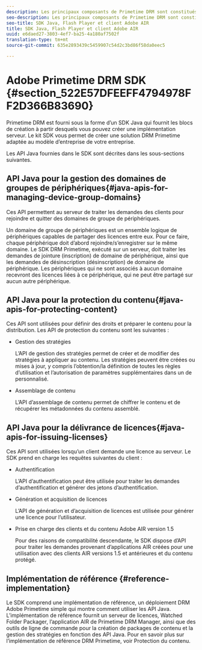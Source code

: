 ```yaml
---
description: Les principaux composants de Primetime DRM sont constitués d’un SDK Java, ainsi que du moteur d’exécution du client Flash Player et Adobe AIR  du.
seo-description: Les principaux composants de Primetime DRM sont constitués d’un SDK Java, ainsi que du moteur d’exécution du client Flash Player et Adobe AIR  du.
seo-title: SDK Java, Flash Player et client Adobe AIR
title: SDK Java, Flash Player et client Adobe AIR
uuid: e6daed27-3803-4ef7-ba25-4a180af7502f
translation-type: tm+mt
source-git-commit: 635e2893439c5459907c54d2c3bd86f58da0eec5

---
```



# Adobe Primetime DRM SDK {#section_522E57DFEEFF4794978FF2D366B83690}

Primetime DRM est fourni sous la forme d’un SDK Java qui fournit les blocs de création à partir desquels vous pouvez créer une implémentation serveur. Le kit SDK vous permet de créer une solution DRM Primetime adaptée au modèle d’entreprise de votre entreprise.

Les API Java fournies dans le SDK sont décrites dans les sous-sections suivantes.

## API Java pour la gestion des domaines de groupes de périphériques{#java-apis-for-managing-device-group-domains}

Ces API permettent au serveur de traiter les demandes des clients pour rejoindre et quitter des domaines de groupe de périphériques.

Un domaine de groupe de périphériques est un ensemble logique de périphériques capables de partager des licences entre eux. Pour ce faire, chaque périphérique doit d’abord rejoindre/s’enregistrer sur le même domaine. Le SDK DRM Primetime, exécuté sur un serveur, doit traiter les demandes de jointure (inscription) de domaine de périphérique, ainsi que les demandes de désinscription (désinscription) de domaine de périphérique. Les périphériques qui ne sont associés à aucun domaine recevront des licences liées à ce périphérique, qui ne peut être partagé sur aucun autre périphérique.

## API Java pour la protection du contenu{#java-apis-for-protecting-content}

Ces API sont utilisées pour définir des droits et préparer le contenu pour la distribution. Les API de protection du contenu sont les suivantes :

* Gestion des stratégies

   L’API de gestion des stratégies permet de créer et de modifier des stratégies à appliquer au contenu. Les stratégies peuvent être créées ou mises à jour, y compris l’obtention/la définition de toutes les règles d’utilisation et l’autorisation de paramètres supplémentaires dans un  de  personnalisé.

* Assemblage de contenu

   L’API d’assemblage de contenu permet de chiffrer le contenu et de récupérer les métadonnées du contenu assemblé.

## API Java pour la délivrance de licences{#java-apis-for-issuing-licenses}

Ces API sont utilisées lorsqu’un client demande une licence au serveur. Le SDK prend en charge les requêtes suivantes du client :

* Authentification

   L’API d’authentification peut être utilisée pour traiter les demandes d’authentification et générer des jetons d’authentification.

* Génération et acquisition de licences

   L’API de génération et d’acquisition de licences est utilisée pour générer une licence pour l’utilisateur.

* Prise en charge des clients et du contenu Adobe AIR version 1.5

   Pour des raisons de compatibilité descendante, le SDK dispose d’API pour traiter les demandes provenant d’applications AIR créées pour une utilisation avec des clients AIR versions 1.5 et antérieures et du contenu protégé.

## Implémentation de référence {#reference-implementation}

Le SDK comprend une implémentation de référence, un déploiement DRM Adobe Primetime simple qui montre comment utiliser les API Java. L’implémentation de référence fournit un serveur de licences, Watched Folder Packager, l’application AIR de Primetime DRM Manager, ainsi que des outils de ligne de commande pour la création de packages de contenu et la gestion des stratégies en fonction des API Java. Pour en savoir plus sur l’implémentation de référence DRM Primetime, voir Protection du contenu.